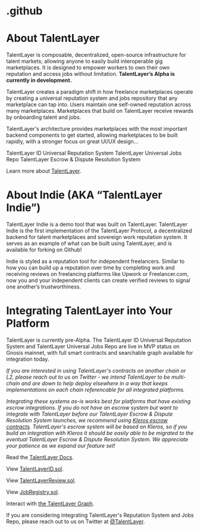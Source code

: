 # .github

# About TalentLayer

TalentLayer is composable, decentralized, open-source infrastructure for talent markets; allowing anyone to easily build interoperable gig marketplaces. It is designed to empower workers to own their own reputation and access jobs without limitation. **TalentLayer’s Alpha is currently in development.**

TalentLayer creates a paradigm shift in how freelance marketplaces operate by creating a universal reputation system and jobs repository that any marketplace can tap into. Users maintain one self-owned reputation across many marketplaces. Marketplaces that build on TalentLayer receive rewards by onboarding talent and jobs.

TalentLayer's architecture provides marketplaces with the most important backend components to get started, allowing marketplaces to be built rapidly, with a stronger focus on great UI/UX design…

TalentLayer ID Universal Reputation System
TalentLayer Universal Jobs Repo
TalentLayer Escrow & Dispute Resolution System

Learn more about [TalentLayer](http://talentlayer.org).

# About Indie (AKA “TalentLayer Indie”)

TalentLayer Indie is a demo tool that was built on TalentLayer. TalentLayer Indie is the first implementation of the TalentLayer Protocol, a decentralized backend for talent marketplaces and sovereign work reputation system. It serves as an example of what can be built using TalentLayer, and is available for forking on Github!

Indie is styled as a reputation tool for independent freelancers. Similar to how you can build up a reputation over time by completing work and receiving reviews on freelancing platforms like Upwork or Freelancer.com, now you and your independent clients can create verified reviews to signal one another’s trustworthiness.

# Integrating TalentLayer into Your Platform

TalentLayer is currently pre-Alpha. The TalentLayer ID Universal Reputation System and TalentLayer Universal Jobs Repo are live in MVP status on Gnosis mainnet, with full smart contracts and searchable graph available for integration today. 

*If you are interested in using TalentLayer's contracts on another chain or L2, please reach out to us on Twitter - we intend TalentLayer to be multi-chain and are down to help deploy elsewhere in a way that keeps implementations on each chain referencable for all integrated platforms.*

*Integrating these systems as-is works best for platforms that have existing escrow integrations. If you do not have an escrow system but want to integrate with TalentLayer before our TalentLayer Escrow & Dispute Resolution System launches, we recommend using [Kleros escrow contracts](https://kleros.gitbook.io/docs/products/escrow). TalentLayer's escrow system will be based on Kleros, so if you build an integration with Kleros it should be easily able to be migrated to the eventual TalentLayer Escrow & Dispute Resolution System. We appreciate your patience as we expand our feature set!*

Read the [TalentLayer Docs](https://docs.indie.talentlayer.org/).

View [TalentLayerID.sol](https://github.com/TalentLayer/talentlayer-id-contracts/blob/main/contracts/TalentLayerID.sol).

View [TalentLayerReview.sol](https://github.com/TalentLayer/talentlayer-id-contracts/blob/main/contracts/TalentLayerReview.sol).

View [JobRegistry.sol](https://github.com/TalentLayer/talentlayer-id-contracts/blob/main/contracts/JobRegistry.sol).

Interact with [the TalentLayer Graph](https://docs.indie.talentlayer.org/developers/graph-schema).

If you are considering integrating TalentLayer's Reputation System and Jobs Repo, please reach out to us on Twitter at [@TalentLayer](https://twitter.com/TalentLayer).
